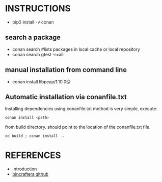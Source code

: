# INSTRUCTIONS

+  pip3 install -v conan

## search a package
+  conan search #lists packages in local cache or local repository
+ conan search gtest -r=all

## manual installation from command line
+ conan install libpcap/1.10.0@

## Automatic installation via conanfile.txt
Installing dependencies using conanfile.txt method is very simple, execute:  <br>
```bash
conan install <path> 
```
from build directory. <path> should point to the location of the conanfile.txt file. <br>

```
cd build ; conan install ..
```



# REFERENCES
+ [Introduction](https://kubasejdak.com/introduction-to-conan-package-manager)
+ [bincrafters github](https://bincrafters.github.io/)
